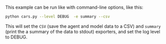 This example can be run like with command-line options, like this:

```bash
python cars.py --level DEBUG  -e summary --csv
```

This will set the `CSV` (save the agent and model data to a CSV) and `summary` (print the a summary of the data to stdout) exporters, and set the log level to DEBUG.
